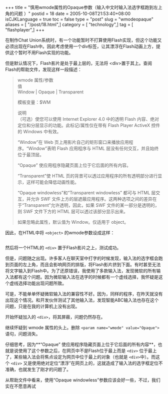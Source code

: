 +++
title = "慎用wmode属性的Opaque参数（输入中文时输入法选字框跑到左上角的问题 ）"
postid = 18
date = 2005-10-08T21:53:40+08:00
isCJKLanguage = true
toc = false
type = "post"
slug = "wmodeopaque"
aliases = [ "/post/18.html",]
category = [ "technology",]
tag = [ "flashplayer",]
+++


在制作Chat
Union系统时，有一个功能暂时不打算使用Flash实现，但这个功能又必须出现在Flash中。因此考虑使用一个div标签，让其漂浮在Flash动画上方，提供这个暂时不用Flash实现的功能。

但是默认情况下，Flash影片是处于最上层的，无法将
\<div\>置于其上。查阅Flash的帮助文件，发现这样一段描述：<!--more-->

> wmode 属性/参数  
>  值  
>  Window | Opaque | Transparent
>
> 模板变量：\$WM
>
> 说明  
>  （可选）使您可以使用 Internet Explorer 4.0 中的透明 Flash
> 内容、绝对定位和分层显示的功能。此标记/属性仅在带有 Flash Player
> ActiveX 控件的 Windows 中有效。
>
> “Window”在 Web 页上用影片自己的矩形窗口来播放应用程序。“Window”表明
> Flash 应用程序与 HTML 层没有任何交互，并且始终位于最顶层。
>
> “Opaque” 使应用程序隐藏页面上位于它后面的所有内容。
>
> “Transparent”使 HTML
> 页的背景可以透过应用程序的所有透明部分进行显示，这样可能会降低动画性能。
>
> “Opaque windowless”和“Transparent windowless” 都可与 HTML
> 层交互，并允许 SWF
> 文件上方的层遮蔽应用程序。这两种选项之间的差异在于“Transparent”允许透明，因此，如果
> SWF 文件的某一部分是透明的，则 SWF 文件下方的 HTML
> 层可以透过该部分显示出来。
>
> 如果忽略此属性，默认值为 Window。仅适用于 object。

因此，在HTML中将 `<object>` 的wmode参数设成这样：

``` {lang="HTML"}
```

然后将一个HTML的 `<div>` 置于Flash影片之上，测试成功。

但是，问题随之出现。许多客人在聊天室中打字的时候发现，输入法的选字框会跑到页面的左上角，而且会影响网页的排版，将Flash影片挤到下面。有时甚至无法将文字输入到Flash中。为了还原错误，我使用了多款输入法，发现微软的所有输入法都有这个问题。因为微软输入法在选字的时候都有一个虚线选择，我怀疑是这个虚线选择功能出现问题所致。

可是，不能单单怀疑微软输入法的兼容性不好。因为，同样的程序，在昨天就没有出现这个情况。和开发伙伴测试了其他输入法，发现智能ABC输入法也存在这个问题，只是在我的计算机上没有出现。

开始怀疑加入的 `<div>`，将其屏蔽，问题仍然存在。

继续怀疑到 wmode 属性的头上。删除 `<param name="wmode" value="Opaque">`
语句，问题消失。

仔细思考，因为**“Opaque”
使应用程序隐藏页面上位于它后面的所有内容**，也就是说使用了这个参数之后，在网页中不是Flash位于最上而是
`<div>` 位于最上了，某些输入法会将焦点设定为网页中位于最上的对象（也就是
`<div>`中）。而这个 `<div>`
又是使用绝对定位“漂浮”在网页上的，这就造成了输入法的选字框定位不准确，也就发生了刚才的问题了。

从帮助文件中看来，使用“Opaque
windowless”参数应该会好一些，不过，我们实在不愿意再试

